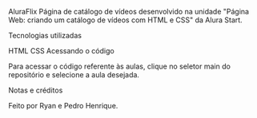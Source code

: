 AluraFlix
Página de catálogo de vídeos desenvolvido na unidade "Página Web: criando um catálogo de vídeos com HTML e CSS" da Alura Start.

Tecnologias utilizadas

HTML
CSS
Acessando o código

Para acessar o código referente às aulas, clique no seletor main do repositório e selecione a aula desejada.

Notas e créditos

Feito por Ryan e Pedro Henrique.
